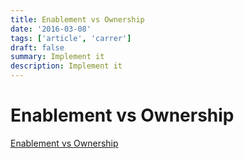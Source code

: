 ```yaml
---
title: Enablement vs Ownership
date: '2016-03-08'
tags: ['article', 'carrer']
draft: false
summary: Implement it
description: Implement it
---
```


# Enablement vs Ownership


[Enablement vs Ownership](https://www.swyx.io/enablement-vs-ownership/)


